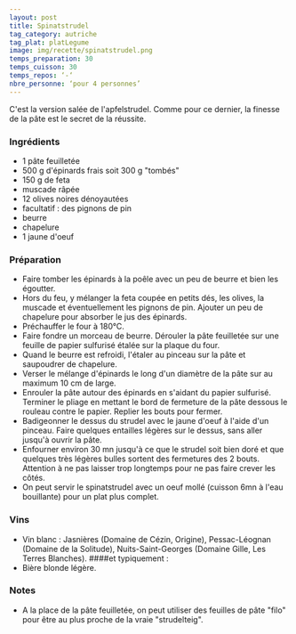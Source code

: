 ```yaml
---
layout: post
title: Spinatstrudel
tag_category: autriche
tag_plat: platLegume
image: img/recette/spinatstrudel.png
temps_preparation: 30
temps_cuisson: 30
temps_repos: ‘-‘
nbre_personne: ‘pour 4 personnes’
---
```

C'est la version salée de l'apfelstrudel. Comme pour ce dernier, la finesse de la pâte est le secret de la réussite.

### Ingrédients
* 1 pâte feuilletée
* 500 g d'épinards frais soit 300 g "tombés"
* 150 g de feta
* muscade râpée
* 12 olives noires dénoyautées
* facultatif : des pignons de pin
* beurre
* chapelure
* 1 jaune d'oeuf

### Préparation
* Faire tomber les épinards à la poêle avec un peu de beurre et bien les égoutter.
* Hors du feu, y mélanger la feta coupée en petits dés, les olives, la muscade et éventuellement les pignons de pin. Ajouter un peu de chapelure pour absorber le jus des épinards.
* Préchauffer le four à 180°C.
* Faire fondre un morceau de beurre. Dérouler la pâte feuilletée sur une feuille de papier sulfurisé étalée sur la plaque du four.
* Quand le beurre est refroidi, l'étaler au pinceau sur la pâte et saupoudrer de chapelure.
* Verser le mélange d'épinards le long d'un diamètre de la pâte sur au maximum 10 cm de large.
* Enrouler la pâte autour des épinards en s'aidant du papier sulfurisé. Terminer le pliage en mettant le bord de fermeture de la pâte dessous le rouleau contre le papier. Replier les bouts pour fermer.
* Badigeonner le dessus du strudel avec le jaune d'oeuf à l'aide d'un pinceau. Faire quelques entailles légères sur le dessus, sans aller jusqu'à ouvrir la pâte.
* Enfourner environ 30 mn jusqu'à ce que le strudel soit bien doré et que quelques très légères bulles sortent des fermetures des 2 bouts. Attention à ne pas laisser trop longtemps pour ne pas faire crever les côtés.
* On peut servir le spinatstrudel avec un oeuf mollé (cuisson 6mn à l'eau bouillante) pour un plat plus complet.

### Vins
* Vin blanc : Jasnières (Domaine de Cézin, Origine), Pessac-Léognan (Domaine de la Solitude), Nuits-Saint-Georges (Domaine Gille, Les Terres Blanches).
####et typiquement :
* Bière blonde légère.

### Notes
* A la place de la pâte feuilletée, on peut utiliser des feuilles de pâte "filo" pour être au plus proche de la vraie "strudelteig".
